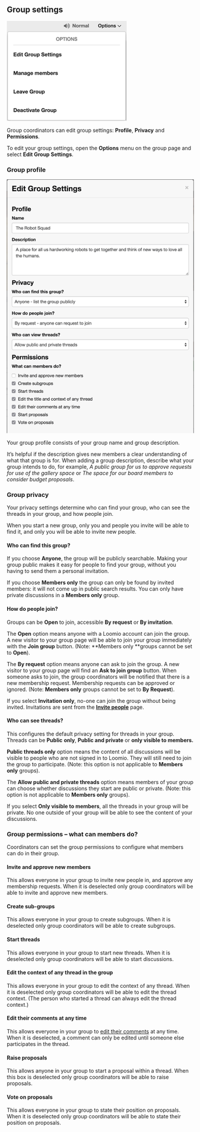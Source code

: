## Group settings

<img class="screenshot" alt="Group options dropdown" src="options dropdown.png" />

Group coordinators can edit group settings: **Profile**, **Privacy** and **Permissions**. 

To edit your group settings, open the **Options** menu on the group page and select **Edit Group Settings**.

### Group profile

<img class="screenshot" alt="Edit Group Settings dialogue" src="edit group settings.png" />

Your group profile consists of your group name and group description. 

It’s helpful if the description gives new members a clear understanding of what that group is for. When adding a group description, describe what your group intends to do, for example, *A public group for us to approve requests for use of the gallery space* or *The space for our board members to consider budget proposals*. 

### Group privacy

Your privacy settings determine who can find your group, who can see the threads in your group, and how people join. 

When you start a new group, only you and people you invite will be able to find it, and only you will be able to invite new people.

#### Who can find this group?

If you choose **Anyone**, the group will be publicly searchable. Making your group public makes it easy for people to find your group, without you having to send them a personal invitation. 

If you choose **Members only** the group can only be found by invited members: it will not come up in public search results. You can only have private discussions in a **Members only** group.

#### How do people join?

Groups can be **Open** to join, accessible **By request** or **By invitation**.

The **Open** option means anyone with a Loomio account can join the group. A new visitor to your group page will be able to join your group immediately with the **Join group** button. (Note: **Members only **groups cannot be set to **Open**).

The **By request** option means anyone can ask to join the group. A new visitor to your group page will find an **Ask to join group** button. When someone asks to join, the group coordinators will be notified that there is a new membership request. Membership requests can be approved or ignored. (Note: **Members only** groups cannot be set to **By Request**).

If you select **Invitation only**, no-one can join the group without being invited. Invitations are sent from the [**Invite people**](inviting_new_members.html) page.

#### Who can see threads?

This configures the default privacy setting for threads in your group. Threads can be **Public** **only**, **Public and private** or **only visible to members.**

**Public threads only** option means the content of all discussions will be visible to people who are not signed in to Loomio. They will still need to join the group to participate. (Note: this option is not applicable to **Members only** groups).

The **Allow public and private threads** option means members of your group can choose whether discussions they start are public or private. (Note: this option is not applicable to **Members only** groups).

If you select **Only visible to members**, all the threads in your group will be private. No one outside of your group will be able to see the content of your discussions.

### Group permissions – what can members do?

Coordinators can set the group permissions to configure what members can do in their group.

#### Invite and approve new members

This allows everyone in your group to invite new people in, and approve any membership requests. When it is deselected only group coordinators will be able to invite and approve new members.

#### Create sub-groups

This allows everyone in your group to create subgroups. When it is deselected only group coordinators will be able to create subgroups.

#### Start threads

This allows everyone in your group to start new threads. When it is deselected only group coordinators will be able to start discussions.

#### Edit the context of any thread in the group

This allows everyone in your group to edit the context of any thread. When it is deselected only group coordinators will be able to edit the thread context. (The person who started a thread can always edit the thread context.)

#### Edit their comments at any time

This allows everyone in your group to [edit their comments](comments.html#editing-a-comment) at any time. When it is deselected, a comment can only be edited until someone else participates in the thread.

#### Raise proposals

This allows anyone in your group to start a proposal within a thread. When this box is deselected only group coordinators will be able to raise proposals.

#### Vote on proposals

This allows everyone in your group to state their position on proposals. When it is deselected only group coordinators will be able to state their position on proposals.
